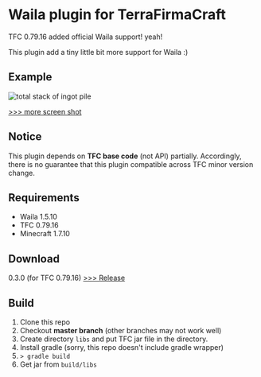 Waila plugin for TerraFirmaCraft
================================

TFC 0.79.16 added official Waila support! yeah!

This plugin add a tiny little bit more support for Waila :)


Example
-------
![total stack of ingot pile](https://github.com/whelmaze/tfc-waila-plugin/wiki/images/ne_ingotpile01.png)

[>>> more screen shot](https://github.com/whelmaze/tfc-waila-plugin/wiki/Screen-Shots)

Notice
------
This plugin depends on **TFC base code** (not API) partially.
Accordingly, there is no guarantee that this plugin compatible across TFC minor version change.


Requirements
--------
- Waila 1.5.10
- TFC 0.79.16
- Minecraft 1.7.10


Download
--------
0.3.0 (for TFC 0.79.16)
[>>> Release](https://github.com/whelmaze/tfc-waila-plugin/releases)

Build
-----
1. Clone this repo
2. Checkout **master branch** (other branches may not work well)
3. Create directory `libs` and put TFC jar file in the directory.
3. Install gradle (sorry, this repo doesn't include gradle wrapper)
4. `> gradle build`
5. Get jar from `build/libs`